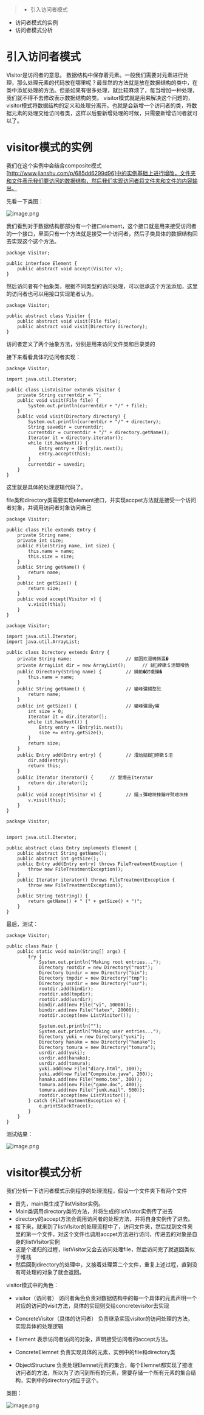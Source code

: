 > * 引入访问者模式
* 访问者模式的实例
* 访问者模式分析

# 引入访问者模式
Visitor是访问者的意思。
数据结构中保存着元素。一般我们需要对元素进行处理，那么处理元素的代码放在哪里呢？最显然的方法就是放在数据结构的类中，在类中添加处理的方法。但是如果有很多处理，就比较麻烦了，每当增加一种处理，我们就不得不去修改表示数据结构的类。
visitor模式就是用来解决这个问题的，visitor模式将数据结构的定义和处理分离开。也就是会新增一个访问者的类，将数据元素的处理交给访问者类，这样以后要新增处理的时候，只需要新增访问者就可以了。

# visitor模式的实例

我们在这个实例中会结合composite模式[http://www.jianshu.com/p/685dd6299d96]中的实例基础上进行增改，文件夹和文件表示我们要访问的数据结构，然后我们实现访问者将文件夹和文件的内容输出。

先看一下类图：

![image.png](http://upload-images.jianshu.io/upload_images/1234352-a8ae7c182c508127.png?imageMogr2/auto-orient/strip%7CimageView2/2/w/1240)

我们看到对于数据结构那部分有一个接口element，这个接口就是用来接受访问者的一个接口，里面只有一个方法就是接受一个访问者，然后子类具体的数据结构回去实现这个这个方法。

```
package Visitor;

public interface Element {
    public abstract void accept(Visitor v);
}
```

然后访问者有个抽象类，根据不同类型的访问处理，可以继承这个方法添加，这里的访问者也可以用接口实现笔者认为。
```
package Visitor;

public abstract class Visitor {
    public abstract void visit(File file);
    public abstract void visit(Directory directory);
}
```
访问者定义了两个抽象方法，分别是用来访问文件类和目录类的

接下来看看具体的访问者实现：
```
package Visitor;

import java.util.Iterator;

public class ListVisitor extends Visitor {
    private String currentdir = "";                      
    public void visit(File file) {                  
        System.out.println(currentdir + "/" + file);
    }
    public void visit(Directory directory) {  
        System.out.println(currentdir + "/" + directory);
        String savedir = currentdir;
        currentdir = currentdir + "/" + directory.getName();
        Iterator it = directory.iterator();
        while (it.hasNext()) {
            Entry entry = (Entry)it.next();
            entry.accept(this);
        }
        currentdir = savedir;
    }
}
```
这里就是具体的处理逻辑代码了。

file类和directory类需要实现element接口，并实现accpet方法就是接受一个访问者对象，并调用访问者对象访问自己
```
package Visitor;

public class File extends Entry {
    private String name;
    private int size;
    public File(String name, int size) {
        this.name = name;
        this.size = size;
    }
    public String getName() {
        return name;
    }
    public int getSize() {
        return size;
    }
    public void accept(Visitor v) {
        v.visit(this);
    }
}
```
```
package Visitor;

import java.util.Iterator;
import java.util.ArrayList;

public class Directory extends Entry {
    private String name;                    // 鏂囦欢澶瑰悕瀛�
    private ArrayList dir = new ArrayList();      // 鐩綍鏉＄洰闆嗗悎
    public Directory(String name) {         // 鏋勯�犲嚱鏁�
        this.name = name;
    }
    public String getName() {               // 鑾峰彇鍚嶅瓧
        return name;
    }
    public int getSize() {                  // 鑾峰彇澶у皬
        int size = 0;
        Iterator it = dir.iterator();
        while (it.hasNext()) {
            Entry entry = (Entry)it.next();
            size += entry.getSize();
        }
        return size;
    }
    public Entry add(Entry entry) {         // 澧炲姞鐩綍鏉＄洰
        dir.add(entry);
        return this;
    }
    public Iterator iterator() {      // 鐢熸垚Iterator
        return dir.iterator();
    }
    public void accept(Visitor v) {         // 鎺ュ彈璁块棶鑰呯殑璁块棶
        v.visit(this);
    }
}
```

```
package Visitor;


import java.util.Iterator;

public abstract class Entry implements Element {
    public abstract String getName();                                 
    public abstract int getSize();                                      
    public Entry add(Entry entry) throws FileTreatmentException {       
        throw new FileTreatmentException();
    }
    public Iterator iterator() throws FileTreatmentException {   
        throw new FileTreatmentException();
    }
    public String toString() {                                      
        return getName() + " (" + getSize() + ")";
    }
}
```

最后，测试：
```
package Visitor;

public class Main {
    public static void main(String[] args) {
        try {
            System.out.println("Making root entries...");
            Directory rootdir = new Directory("root");
            Directory bindir = new Directory("bin");
            Directory tmpdir = new Directory("tmp");
            Directory usrdir = new Directory("usr");
            rootdir.add(bindir);
            rootdir.add(tmpdir);
            rootdir.add(usrdir);
            bindir.add(new File("vi", 10000));
            bindir.add(new File("latex", 20000));
            rootdir.accept(new ListVisitor());              

            System.out.println("");
            System.out.println("Making user entries...");
            Directory yuki = new Directory("yuki");
            Directory hanako = new Directory("hanako");
            Directory tomura = new Directory("tomura");
            usrdir.add(yuki);
            usrdir.add(hanako);
            usrdir.add(tomura);
            yuki.add(new File("diary.html", 100));
            yuki.add(new File("Composite.java", 200));
            hanako.add(new File("memo.tex", 300));
            tomura.add(new File("game.doc", 400));
            tomura.add(new File("junk.mail", 500));
            rootdir.accept(new ListVisitor());              
        } catch (FileTreatmentException e) {
            e.printStackTrace();
        }
    }
}

```

测试结果：

![image.png](http://upload-images.jianshu.io/upload_images/1234352-c28ceae0e9e69663.png?imageMogr2/auto-orient/strip%7CimageView2/2/w/1240)

# visitor模式分析

我们分析一下访问者模式示例程序的处理流程，假设一个文件夹下有两个文件

* 首先，main类生成了listVisitor实例。
* Main类调用directory类的方法，并将生成的listVistor实例传了进去
* directory的accept方法会调用访问者的处理方法，并将自身实例传了进去。
* 接下来，就来到了listVIsitor的处理流程中了，访问文件夹，然后找到文件夹里的第一个文件，对这个文件也调用accpet方法进行访问，传进去的对象是自身的listVIsitor实例
* 这是个递归的过程，listVisitor又会去访问处理file，然后访问完了就返回类似于堆栈
* 然后回到directory的处理中，又接着处理第二个文件，重复上述过程，直到没有可处理的对象了就会返回。

visitor模式中的角色：
* visitor（访问者）
访问者角色负责对数据结构中的每一个具体的元素声明一个对应的访问的visit方法，具体的实现则交给concretevisitor去实现

* ConcreteVisitor（具体的访问者）
负责继承实现visitor的访问处理的方法，实现具体的处理逻辑

* Element
表示访问者访问的对象，声明接受访问者的accept方法。

* ConcreteElemnet
负责实现具体的元素，实例中的file和directory类

* ObjectStructure
负责处理Elemnet元素的集合，每个Elemnet都实现了接收访问者的方法，所以为了访问到所有的元素，需要存储一个所有元素的集合结构，实例中的directory对应于这个。

类图：

![image.png](http://upload-images.jianshu.io/upload_images/1234352-d0f70010d0cfd96b.png?imageMogr2/auto-orient/strip%7CimageView2/2/w/1240)
